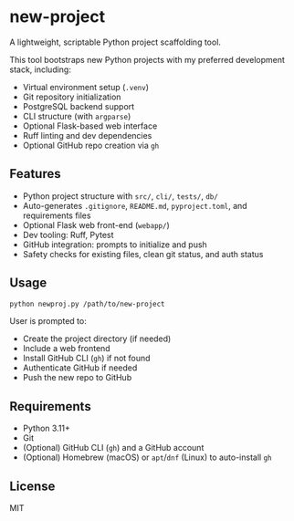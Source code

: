 # new-project

A lightweight, scriptable Python project scaffolding tool.

This tool bootstraps new Python projects with my preferred development stack, including:

- Virtual environment setup (`.venv`)
- Git repository initialization
- PostgreSQL backend support
- CLI structure (with `argparse`)
- Optional Flask-based web interface
- Ruff linting and dev dependencies
- Optional GitHub repo creation via `gh`

## Features

- Python project structure with `src/`, `cli/`, `tests/`, `db/`
- Auto-generates `.gitignore`, `README.md`, `pyproject.toml`, and requirements files
- Optional Flask web front-end (`webapp/`)
- Dev tooling: Ruff, Pytest
- GitHub integration: prompts to initialize and push
- Safety checks for existing files, clean git status, and auth status

## Usage

```bash
python newproj.py /path/to/new-project
```

User is prompted to:

- Create the project directory (if needed)
- Include a web frontend
- Install GitHub CLI (`gh`) if not found
- Authenticate GitHub if needed
- Push the new repo to GitHub

## Requirements

- Python 3.11+
- Git
- (Optional) GitHub CLI (`gh`) and a GitHub account
- (Optional) Homebrew (macOS) or `apt`/`dnf` (Linux) to auto-install `gh`

## License

MIT